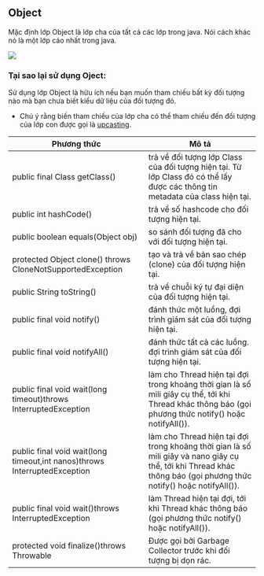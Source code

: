 
## Object

Mặc định lớp Object là lớp cha của tất cả các lớp trong java. Nói cách khác nó là một lớp cáo nhất trong java.

![](https://viettuts.vn/images/java/lop-object-trong-java.jpg)

### Tại sao lại sử dụng Oject:
Sử dụng lớp Object là hữu ích nếu bạn muốn tham chiếu bất kỳ đối tượng nào mà bạn chưa biết kiểu dữ liệu của đối tượng đó. 
- Chú ý rằng biến tham chiếu của lớp cha có thể tham chiếu đến đối tượng của lớp con được gọi là [upcasting]().

| Phương thức                                                               | Mô tả                                                                                                                                                              |
|---------------------------------------------------------------------------|--------------------------------------------------------------------------------------------------------------------------------------------------------------------|
| public final Class getClass()                                             | trả về đối tượng lớp Class của đối tượng hiện tại. Từ lớp Class đó có thể lấy được các thông tin metadata của class hiện tại.                                      |
| public int hashCode()                                                     | trả về số hashcode cho đối tượng hiện tại.                                                                                                                         |
| public boolean equals(Object obj)                                         | so sánh đối tượng đã cho với đối tượng hiện tại.                                                                                                                   |
| protected Object clone() throws CloneNotSupportedException                | tạo và trả về bản sao chép (clone) của đối tượng hiện tại.                                                                                                         |
| public String toString()                                                  | trả về chuỗi ký tự đại diện của đối tượng hiện tại.                                                                                                                |
| public final void notify()                                                | đánh thức một luồng, đợi trình giám sát của đối tượng hiện tại.                                                                                                    |
| public final void notifyAll()                                             | đánh thức tất cả các luồng. đợi trình giám sát của đối tượng hiện tại.                                                                                             |
| public final void wait(long timeout)throws InterruptedException           | làm cho Thread hiện tại đợi trong khoảng thời gian là số mili giây cụ thể, tới khi Thread khác thông báo (gọi phương thức notify() hoặc notifyAll()).              |
| public final void wait(long timeout,int nanos)throws InterruptedException | làm cho Thread hiện tại đợi trong khoảng thời gian là số mili giây và nano giây cụ thể, tới khi Thread khác thông báo (gọi phương thức notify() hoặc notifyAll()). |
| public final void wait()throws InterruptedException                       | làm Thread hiện tại đợi, tới khi Thread khác thông báo (gọi phương thức notify() hoặc notifyAll()).                                                                |
| protected void finalize()throws Throwable                                 | Được gọi bởi Garbage Collector trước khi đối tượng bị dọn rác.                                                                                                     |





